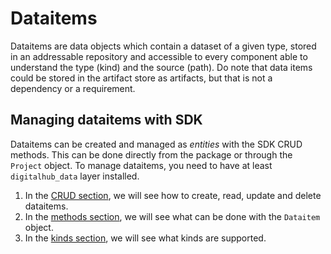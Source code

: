 # Dataitems

Dataitems are data objects which contain a dataset of a given type, stored in an addressable repository and accessible to every component able to understand the type (kind) and the source (path). Do note that data items could be stored in the artifact store as artifacts, but that is not a dependency or a requirement.

## Managing dataitems with SDK

Dataitems can be created and managed as *entities* with the SDK CRUD methods. This can be done directly from the package or through the `Project` object.
To manage dataitems, you need to have at least `digitalhub_data` layer installed.

1. In the [CRUD section](./crud.md), we will see how to create, read, update and delete dataitems.
2. In the [methods section](./methods.md), we will see what can be done with the `Dataitem` object.
3. In the [kinds section](./kinds.md), we will see what kinds are supported.
